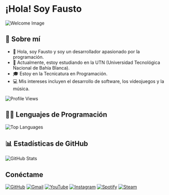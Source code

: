 # ¡Hola! Soy Fausto

![Welcome Image](https://drive.google.com/uc?id=1TDHPQPrgEv75iGzxUR6X8JqpHAkPpZwE)

## 🌟 Sobre mí
- 👋 Hola, soy Fausto y soy un desarrollador apasionado por la programación.
- 💼 Actualmente, estoy estudiando en la UTN (Universidad Tecnológica Nacional de Bahía Blanca).
- 🎓 Estoy en la Tecnicatura en Programación.
- 💻 Mis intereses incluyen el desarrollo de software, los videojuegos y la música.

![Profile Views](https://komarev.com/ghpvc/?username=fashur12&color=blue)

## 🧑‍💻 Lenguajes de Programación

![Top Languages](https://github-readme-stats.vercel.app/api/top-langs/?username=fashur12&layout=compact&hide=html&theme=dark)

## 📊 Estadísticas de GitHub

![GitHub Stats](https://github-readme-stats.vercel.app/api?username=fashur12&show_icons=true&hide_title=true&count_private=true&hide=prs&theme=dark)

## Conéctame
[![GitHub](https://img.shields.io/badge/GitHub-181717?style=for-the-badge&logo=github)](https://github.com/fashur12)
[![Gmail](https://img.shields.io/badge/Gmail-D14836?style=for-the-badge&logo=gmail)](mailto:fausdesch2210@gmail.com)
[![YouTube](https://img.shields.io/badge/YouTube-FF0000?style=for-the-badge&logo=youtube)](https://www.youtube.com/@itsfausto7939)
[![Instagram](https://img.shields.io/badge/Instagram-E4405F?style=for-the-badge&logo=instagram)](https://www.instagram.com/xfaustodeschx/)
[![Spotify](https://img.shields.io/badge/Spotify-1DB954?style=for-the-badge&logo=spotify)](https://open.spotify.com/user/2gewnjiaek8qm1788lyappvef?si=80b38d3dff96457d)
[![Steam](https://img.shields.io/badge/Steam-000000?style=for-the-badge&logo=steam)](https://steamcommunity.com/profiles/76561198999313443/)
